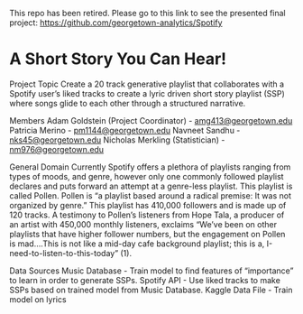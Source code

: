 This repo has been retired.  Please go to this link to see the presented final project: https://github.com/georgetown-analytics/Spotify


# A Short Story You Can Hear!

Project Topic
Create a 20 track generative playlist that collaborates with a Spotify user’s liked tracks to create a lyric driven short story playlist (SSP) where songs glide to each other through a structured narrative.

Members
Adam Goldstein (Project Coordinator) - amg413@georgetown.edu
Patricia Merino - pm1144@georgetown.edu
Navneet Sandhu - nks45@georgetown.edu
Nicholas Merkling (Statistician) - nm976@georgetown.edu

General
Domain
Currently Spotify offers a plethora of playlists ranging from types of moods, and genre, however only one commonly followed playlist declares and puts forward an attempt at a genre-less playlist.  This playlist is called Pollen.  Pollen is “a playlist based around a radical premise: It was not organized by genre.”  This playlist has 410,000 followers and is made up of 120 tracks.  A testimony to Pollen’s listeners from Hope Tala, a producer of an artist with 450,000 monthly listeners, exclaims “We’ve been on other playlists that have higher follower numbers, but the engagement on Pollen is mad….This is not like a mid-day cafe background playlist; this is a, I-need-to-listen-to-this-today” (1).

Data Sources
Music Database - Train model to find features of “importance” to learn in order to generate SSPs.
Spotify API - Use liked tracks to make SSPs based on trained model from Music Database.
Kaggle Data File - Train model on lyrics

